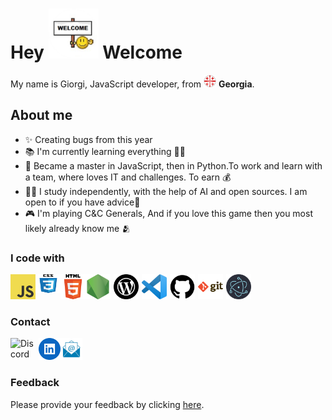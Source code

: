 <h1> Hey <img  src="./assets/welcome.png" width="80px" /> Welcome</h1>

<p> My name is Giorgi, JavaScript developer, from <img src="./assets/flagofgeorgia.png" width="20px" /> <b>Georgia</b>. </p>

## About me

- ✨ Creating bugs from this year
- 📚 I'm currently learning everything 🤷‍♂️ 
- 🎯 Became a master in JavaScript, then in Python.To work and learn with a team, where loves IT and challenges. To earn 💰
- 👨‍💻 I study independently, with the help of AI and open sources. I am open to if you have advice🙏
- 🎮 I'm playing C&C Generals, And if you love this game then you most likely already know me  🫂


### I code with     

<a href="	ecma-international.org/publications-and-standards/standards/ecma-262/">
  <img align="left" title="Javascript" alt="Javascript" width="40px" src="./assets/JavaScript-logo.png" />
</a>


<a href="https://www.w3.org/TR/CSS/#css" target="_blank">
 <img align="left" title="CSS" alt="CSS" width="40px" height="30px" src="./assets/css.png" />
</a>


<a href="https://html.spec.whatwg.org/" target="_blank">
  <img align="left" title="HTML" alt="HTML" width="40px" src="./assets/HTML5_logo.png" />
</a>


<a href="https://nodejs.org/en" target="_blank">
  <img align="left" title="NodeJS" alt="NodeJS" width="40px" src="./assets/nodejs.png" />
</a>


<a href="https://wordpress.com/" target="_blank">
  <img align="left" style="margin-left: 5px" title="WordPress" alt="WordPress" width="40px" src="./assets/wordpress-logo.svg" />
</a>


<a href="https://code.visualstudio.com/" target="_blank">
  <img align="left" style="margin-left: 5px" title="VisualStudio" alt="VisualStudio" width="40px" src="./assets/Visual_Studio_Code.png" />
</a>


<a href="https://github.com/" target="_blank">
  <img align="left" style="margin-left: 5px" title="GitHub" alt="GitHub" width="40px" src="./assets/GitHub_Logo.png" />
</a>


<a href="https://git-scm.com/" target="_blank">
  <img align="left" style="margin-left: 5px" title="Git" alt="Git" width="40px" src="./assets/git.png" />
</a>

<a href="https://www.electronjs.org/" target="_blank">
 <img  style="margin-left: 5px" title="Electron" alt="Electron" width="40px" src="./assets/Electron.png" />
</a>

### Contact 

  <a href="https://discordapp.com/users/itl0ver/" target="_blank">
  <img width="40" src="https://camo.githubusercontent.com/5b475732a4ed305b1041d81185353428fb9860f5e5a5fe3249ee547e3b5aa69b/68747470733a2f2f63646e2e7261776769742e636f6d2f4e4e54696e2f646973636f72642d6c6f676f2f66343333333334342f7372632f6173736574732f616e696d61746564646973636f72642e737667" width="30px" title="Discord" alt="Discord" align="left" />
</a>

<a href="https://www.linkedin.com/in/giorgi-aptsiauri-785250210/" target="_blank">
    <img align="left" style="margin-left:5px" src="./assets/linkedin.png" width="35" title="Linkedin" alt="linkedin logo"  />
  </a>


  <a href="mailto:support@itlover.tech" target="_blank">
    <img   src="./assets/mailLogo.png" width="35" title="support@itlover.tech" alt="Email logo"  />
  </a>

### Feedback

Please provide your feedback by clicking [here](https://docs.google.com/forms/d/e/1FAIpQLSe4hNBtsKj0pqyjDH4ZPLh9C6BoDBxETuEyO4Zq_OivqDNvlg/viewform?usp=sf_link).
